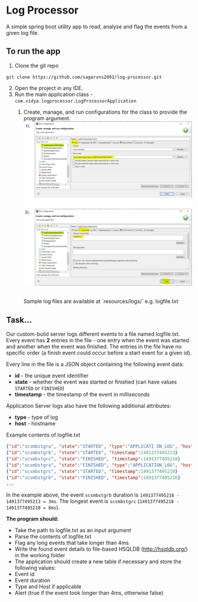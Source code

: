 # Log Processor

A simple spring boot utility app to read, analyse and flag the events from a given log file.

## To run the app

1. Clone the git repo

```shell
git clone https://github.com/sagarvns2003/log-processor.git
```

2. Open the project in any IDE.
3. Run the main application class - `com.vidya.logprocessor.LogProcessorApplication`
    1. Create, manage, and run configurations for the class to provide the program argument.<br />
       ![Edit Run Configuration window on Eclipse](https://github.com/sagarvns2003/log-processor/blob/main/runConfiguration/eclipse_argument_configuration.png)

       <br />
       Sample log files are available at `resources/logs/`
       e.g. logfile.txt
    

## Task...
Our custom-build server logs different events to a file named logfile.txt. Every event has **2** entries in
the file - one entry when the event was started and another when the event was finished. The entries
in the file have no specific order (a finish event could occur before a start event for a given id).

Every line in the file is a JSON object containing the following event data:

* **id** - the unique event identifier
* **state** - whether the event was started or finished (can have values `STARTED` or `FINISHED`)
* **timestamp** - the timestamp of the event in milliseconds

Application Server logs also have the following additional attributes:
* **type** - type of log
* **host** - hostname

Example contents of logfile.txt
```json
{"id":"scsmbstgra", "state":"STARTED", "type":"APPLICATI ON_LOG", "host":"12345", "timestamp":1491377495212}
{"id":"scsmbstgrb", "state":"STARTED", "timestamp":1491377495213}
{"id":"scsmbstgrc", "state":"FINISHED", "timestamp":1491377495218}
{"id":"scsmbstgra", "state":"FINISHED", "type":"APPLICATION_LOG", "host":"12345", "timestamp":1491377495217}
{"id":"scsmbstgrc", "state":"STARTED", "timestamp":1491377495210}
{"id":"scsmbstgrb", "state":"FINISHED", "timestamp":1491377495216}
...
```
In the example above, the event `scsmbstgrb` duration is `1491377495216 - 1491377495213 = 3ms`.
The longest event is `scsmbstgrc` (`1491377495218 - 1491377495210 = 8ms`).

**The program should:**
* Take the path to logfile.txt as an input argument
* Parse the contents of logfile.txt
* Flag any long events that take longer than 4ms
* Write the found event details to file-based HSQLDB (http://hsqldb.org/) in the working folder
* The application should create a new table if necessary and store the following values:
* Event id
* Event duration
* Type and Host if applicable
* Alert (true if the event took longer than 4ms, otherwise false)
